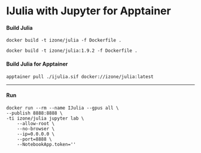 # IJulia with Jupyter for Apptainer 

#### Build Julia
``docker build -t izone/julia -f Dockerfile .``

``docker build -t izone/julia:1.9.2 -f Dockerfile .``


#### Build Julia for Apptainer
``apptainer pull ./ijulia.sif docker://izone/julia:latest``

-----

#### Run
```
docker run --rm --name IJulia --gpus all \
--publish 8888:8888 \
-ti izone/julia jupyter lab \
    --allow-root \
    --no-browser \
    --ip=0.0.0.0 \ 
    --port=8888 \
    --NotebookApp.token='' 
```

